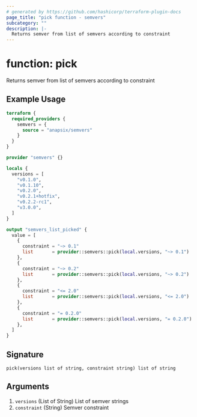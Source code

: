 ```yaml
---
# generated by https://github.com/hashicorp/terraform-plugin-docs
page_title: "pick function - semvers"
subcategory: ""
description: |-
  Returns semver from list of semvers according to constraint
---
```


# function: pick

Returns semver from list of semvers according to constraint

## Example Usage

```terraform
terraform {
  required_providers {
    semvers = {
      source = "anapsix/semvers"
    }
  }
}

provider "semvers" {}

locals {
  versions = [
    "v0.1.0",
    "v0.1.10",
    "v0.2.0",
    "v0.2.1+hotfix",
    "v0.2.2-rc1",
    "v3.0.0",
  ]
}

output "semvers_list_picked" {
  value = [
    {
      constraint = "~> 0.1"
      list       = provider::semvers::pick(local.versions, "~> 0.1")
    },
    {
      constraint = "~> 0.2"
      list       = provider::semvers::pick(local.versions, "~> 0.2")
    },
    {
      constraint = "<= 2.0"
      list       = provider::semvers::pick(local.versions, "<= 2.0")
    },
    {
      constraint = "= 0.2.0"
      list       = provider::semvers::pick(local.versions, "= 0.2.0")
    },
  ]
}
```

## Signature

<!-- signature generated by tfplugindocs -->
```text
pick(versions list of string, constraint string) list of string
```

## Arguments

<!-- arguments generated by tfplugindocs -->
1. `versions` (List of String) List of semver strings
1. `constraint` (String) Semver constraint
